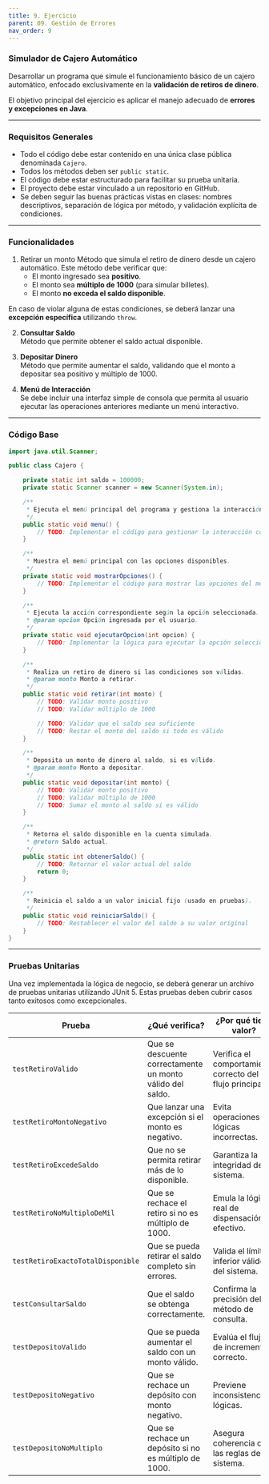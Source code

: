 ```yaml
---
title: 9. Ejercicio
parent: 09. Gestión de Errores
nav_order: 9
---
```


### Simulador de Cajero Automático

Desarrollar un programa que simule el funcionamiento básico de un cajero automático, enfocado exclusivamente en la **validación de retiros de dinero**. 

El objetivo principal del ejercicio es aplicar el manejo adecuado de **errores y excepciones en Java**.

---
### Requisitos Generales

- Todo el código debe estar contenido en una única clase pública denominada `Cajero`.
- Todos los métodos deben ser `public static`.
- El código debe estar estructurado para facilitar su prueba unitaria.
- El proyecto debe estar vinculado a un repositorio en GitHub.
- Se deben seguir las buenas prácticas vistas en clases: nombres descriptivos, separación de lógica por método, y validación explícita de condiciones.

---
### Funcionalidades

1. Retirar un monto 
   Método que simula el retiro de dinero desde un cajero automático. Este método debe verificar que:
    - El monto ingresado sea **positivo**.
    - El monto sea **múltiplo de 1000** (para simular billetes).
    - El monto **no exceda el saldo disponible**.

En caso de violar alguna de estas condiciones, se deberá lanzar una **excepción específica** utilizando `throw`.

2. **Consultar Saldo**  
   Método que permite obtener el saldo actual disponible.

3. **Depositar Dinero**  
   Método que permite aumentar el saldo, validando que el monto a depositar sea positivo y múltiplo de 1000.

4. **Menú de Interacción**  
   Se debe incluir una interfaz simple de consola que permita al usuario ejecutar las operaciones anteriores mediante un menú interactivo.

---
### Código Base

```java
import java.util.Scanner;

public class Cajero {

    private static int saldo = 100000;
    private static Scanner scanner = new Scanner(System.in);

    /**
     * Ejecuta el menú principal del programa y gestiona la interacción con el usuario.
     */
    public static void menu() {
        // TODO: Implementar el código para gestionar la interacción con el usuario.
    }

    /**
     * Muestra el menú principal con las opciones disponibles.
     */
    private static void mostrarOpciones() {
        // TODO: Implementar el código para mostrar las opciones del menú en pantalla.
    }

    /**
     * Ejecuta la acción correspondiente según la opción seleccionada.
     * @param opcion Opción ingresada por el usuario.
     */
    private static void ejecutarOpcion(int opcion) {
        // TODO: Implementar la lógica para ejecutar la opción seleccionada.
    }

    /**
     * Realiza un retiro de dinero si las condiciones son válidas.
     * @param monto Monto a retirar.
     */
    public static void retirar(int monto) {
        // TODO: Validar monto positivo
        // TODO: Validar múltiplo de 1000

        // TODO: Validar que el saldo sea suficiente
        // TODO: Restar el monto del saldo si todo es válido
    }

    /**
     * Deposita un monto de dinero al saldo, si es válido.
     * @param monto Monto a depositar.
     */
    public static void depositar(int monto) {
        // TODO: Validar monto positivo
        // TODO: Validar múltiplo de 1000
        // TODO: Sumar el monto al saldo si es válido
    }

    /**
     * Retorna el saldo disponible en la cuenta simulada.
     * @return Saldo actual.
     */
    public static int obtenerSaldo() {
        // TODO: Retornar el valor actual del saldo
        return 0;
    }

    /**
     * Reinicia el saldo a un valor inicial fijo (usado en pruebas).
     */
    public static void reiniciarSaldo() {
        // TODO: Restablecer el valor del saldo a su valor original
    }
}
```

---
### Pruebas Unitarias

Una vez implementada la lógica de negocio, se deberá generar un archivo de pruebas unitarias utilizando JUnit 5. Estas pruebas deben cubrir casos tanto exitosos como excepcionales.

| Prueba                             | ¿Qué verifica?                                                            | ¿Por qué tiene valor?                                                           |
|------------------------------------|----------------------------------------------------------------------------|----------------------------------------------------------------------------------|
| `testRetiroValido`                | Que se descuente correctamente un monto válido del saldo.                 | Verifica el comportamiento correcto del flujo principal.                        |
| `testRetiroMontoNegativo`         | Que lanzar una excepción si el monto es negativo.                         | Evita operaciones lógicas incorrectas.                                          |
| `testRetiroExcedeSaldo`           | Que no se permita retirar más de lo disponible.                           | Garantiza la integridad del sistema.                                            |
| `testRetiroNoMultiploDeMil`       | Que se rechace el retiro si no es múltiplo de 1000.                       | Emula la lógica real de dispensación de efectivo.                               |
| `testRetiroExactoTotalDisponible` | Que se pueda retirar el saldo completo sin errores.                       | Valida el límite inferior válido del sistema.                                   |
| `testConsultarSaldo`              | Que el saldo se obtenga correctamente.                                    | Confirma la precisión del método de consulta.                                   |
| `testDepositoValido`              | Que se pueda aumentar el saldo con un monto válido.                       | Evalúa el flujo de incremento correcto.                                         |
| `testDepositoNegativo`            | Que se rechace un depósito con monto negativo.                            | Previene inconsistencias lógicas.                                               |
| `testDepositoNoMultiplo`          | Que se rechace un depósito si no es múltiplo de 1000.                     | Asegura coherencia con las reglas del sistema.                                  |

